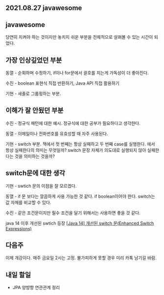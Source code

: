 ## 2021.08.27 javawesome

## javawesome

당연히 지켜야 하는 것이지만 놓치지 쉬운 부분을 전체적으로 살펴볼 수 있는 시간이 되었다.

## 가장 인상깊었던 부분

동열 - 순회하며 수정하기, if이나 for문에서 괄호를 치는게 가독성이 더 좋아진다.

수진 - boolean 표현식 직접 반환하기, Java API 직접 활용하기

기현 - 새줄로 그룹핑하는 부분.

## 이해가 잘 안됬던 부분

수진 - 정규식 패턴에 대한 예시. 정규식에 대한 공부가 필요하다고 생각한다. 

동열 - 이메일이나 전화번호를 유효성할 때 자주 사용된다.

기현 - switch 부분. 책에서 첫 번째는 항상 실패하고 두 번째 case를 실행한다. 에서 항상 실패한다의 의미는 무엇일까? switch 문장 자체가 의도대로 실행되지 않아 실패한다는 것을 의미하는 것을까?

## switch문에 대한 생각

기현 - swtich 문의 이점을 잘 모르겠다.

동열 - if 문 보다는 깔끔하게 사용 가능한 것 같다. if boolean이어야 한다. switch는 값 자체를 비교할 수 있다.

수진 - 같은 조건문이지만 필수 조건을 달기 위해서는 사용하면 좋을 것 같다.

java 14 이후 개선된 swtich 등장
[[Java 14] 개선된 switch 문(Enhanced Switch Expressions)](https://congcoding.tistory.com/73)

## 다음주 

이제 개강이다. 매주 금요일 2시는 고정.
불가피하게 못할 경우 미리 카톡 남기길 바람.

## 내일 할일
 - JPA 양뱡향 연관관계 정리